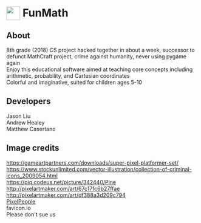 # <img src="src/icon.ico" style="float:left;" width="36"/>&nbsp;FunMath
## About
8th grade (2018) CS project hacked together in about a week, successor to defunct MathCraft project, crime against humanity, never using pygame again  
Enjoy this educational software aimed at teaching core concepts including arithmetic, probability, and Cartesian coordinates  
Colorful and imaginative, suited for children ages 5-10

## Developers
Jason Liu  
Andrew Healey  
Matthew Casertano  

## Image credits
https://gameartpartners.com/downloads/super-pixel-platformer-set/  
https://www.stockunlimited.com/vector-illustration/collection-of-criminal-icons_2009054.html  
https://piq.codeus.net/picture/342440/Pine  
http://pixelartmaker.com/art/67c17fc6b27ffae  
http://pixelartmaker.com/art/df388a3d209c794  
[PixelPeople](https://pixelpeople.fandom.com/wiki/Professions)  
favicon.io  
Please don't sue us